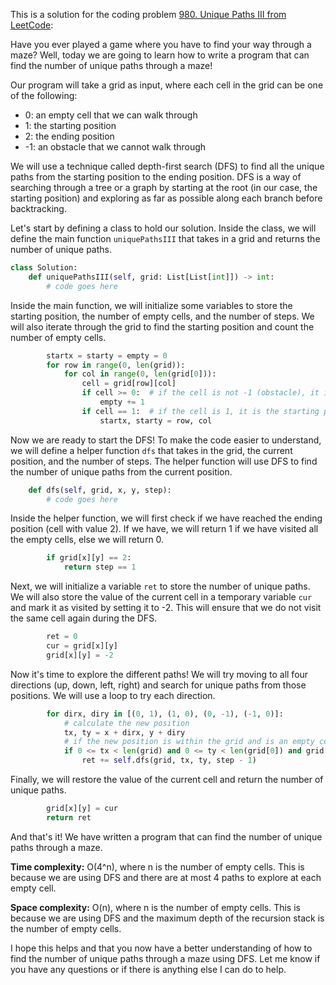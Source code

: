 This is a solution for the coding problem [980. Unique Paths III from LeetCode](https://leetcode.com/problems/unique-paths-iii/description):

Have you ever played a game where you have to find your way through a maze? Well, today we are going to learn how to write a program that can find the number of unique paths through a maze!

Our program will take a grid as input, where each cell in the grid can be one of the following:

- 0: an empty cell that we can walk through
- 1: the starting position
- 2: the ending position
- -1: an obstacle that we cannot walk through

We will use a technique called depth-first search (DFS) to find all the unique paths from the starting position to the ending position. DFS is a way of searching through a tree or a graph by starting at the root (in our case, the starting position) and exploring as far as possible along each branch before backtracking.

Let's start by defining a class to hold our solution. Inside the class, we will define the main function `uniquePathsIII` that takes in a grid and returns the number of unique paths.

```python
class Solution:
    def uniquePathsIII(self, grid: List[List[int]]) -> int:
        # code goes here
```

Inside the main function, we will initialize some variables to store the starting position, the number of empty cells, and the number of steps. We will also iterate through the grid to find the starting position and count the number of empty cells.

```python
        startx = starty = empty = 0
        for row in range(0, len(grid)):
            for col in range(0, len(grid[0])):
                cell = grid[row][col]
                if cell >= 0:  # if the cell is not -1 (obstacle), it is an empty cell
                    empty += 1
                if cell == 1:  # if the cell is 1, it is the starting position
                    startx, starty = row, col
```

Now we are ready to start the DFS! To make the code easier to understand, we will define a helper function `dfs` that takes in the grid, the current position, and the number of steps. The helper function will use DFS to find the number of unique paths from the current position.

```python
    def dfs(self, grid, x, y, step):
        # code goes here
```

Inside the helper function, we will first check if we have reached the ending position (cell with value 2). If we have, we will return 1 if we have visited all the empty cells, else we will return 0.

```python
        if grid[x][y] == 2:
            return step == 1
```

Next, we will initialize a variable `ret` to store the number of unique paths. We will also store the value of the current cell in a temporary variable `cur` and mark it as visited by setting it to -2. This will ensure that we do not visit the same cell again during the DFS.

```python
        ret = 0
        cur = grid[x][y]
        grid[x][y] = -2
```

Now it's time to explore the different paths! We will try moving to all four directions (up, down, left, right) and search for unique paths from those positions. We will use a loop to try each direction.

```python
        for dirx, diry in [(0, 1), (1, 0), (0, -1), (-1, 0)]:
            # calculate the new position
            tx, ty = x + dirx, y + diry
            # if the new position is within the grid and is an empty cell, search for unique paths from that position
            if 0 <= tx < len(grid) and 0 <= ty < len(grid[0]) and grid[tx][ty] >= 0:
                ret += self.dfs(grid, tx, ty, step - 1)
```

Finally, we will restore the value of the current cell and return the number of unique paths.

```python
        grid[x][y] = cur
        return ret
```

And that's it! We have written a program that can find the number of unique paths through a maze.

**Time complexity:** O(4^n), where n is the number of empty cells. This is because we are using DFS and there are at most 4 paths to explore at each empty cell.

**Space complexity:** O(n), where n is the number of empty cells. This is because we are using DFS and the maximum depth of the recursion stack is the number of empty cells.

I hope this helps and that you now have a better understanding of how to find the number of unique paths through a maze using DFS. Let me know if you have any questions or if there is anything else I can do to help.
